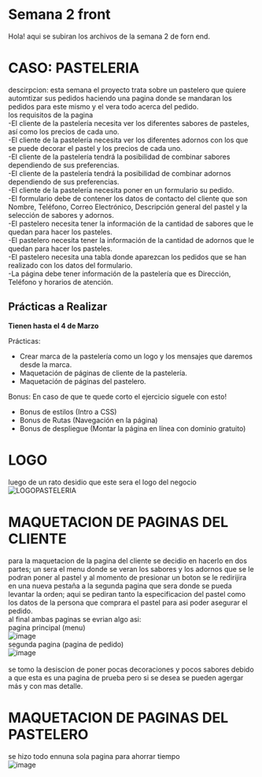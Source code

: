# Semana 2 front
Hola! aqui se subiran los archivos de la semana 2 de forn end. <br>
# CASO: PASTELERIA
descirpcion: esta semana el proyecto trata sobre un pastelero que quiere automtizar sus pedidos haciendo una pagina donde se mandaran los pedidos para este mismo y el vera todo acerca del pedido.<br>
los requisitos de la pagina<br>
-El cliente de la pastelería necesita ver los diferentes sabores de pasteles, así como los precios de cada uno.<br>
-El cliente de la pastelería necesita ver los diferentes adornos con los que se puede decorar el pastel y los precios de cada uno.<br>
-El cliente de la pastelería tendrá la posibilidad de combinar sabores dependiendo de sus preferencias.<br>
-El cliente de la pastelería tendrá la posibilidad de combinar adornos dependiendo de sus preferencias.<br>
-El cliente de la pastelería necesita poner en un formulario su pedido.<br>
-El formulario debe de contener los datos de contacto del cliente que son Nombre, Teléfono, Correo Electrónico, Descripción general del pastel y la selección de sabores y adornos.<br>
-El pastelero necesita tener la información de la cantidad de sabores que le quedan para hacer los pasteles.<br>
-El pastelero necesita tener la información de la cantidad de adornos que le quedan para hacer los pasteles.<br>
-El pastelero necesita una tabla donde aparezcan los pedidos que se han realizado con los datos del formulario.<br>
-La página debe tener información de la pastelería que es Dirección, Teléfono y horarios de atención.<br>
## Prácticas a Realizar
**Tienen hasta el 4 de Marzo**

Prácticas:
- Crear marca de la pastelería como un logo y los mensajes que daremos desde la marca.
- Maquetación de páginas de cliente de la pastelería.
- Maquetación de páginas del pastelero.

Bonus:
En caso de que te quede corto el ejercicio siguele con esto!
- Bonus de estilos (Intro a CSS)
- Bonus de Rutas (Navegación en la página)
- Bonus de despliegue (Montar la página en línea con dominio gratuito)
# LOGO <br>
luego de un rato desidio que este sera el logo del negocio <br>
![LOGOPASTELERIA](https://user-images.githubusercontent.com/99059463/155939124-56abef4a-74b2-4340-8eb3-d94032be66f6.png)

# MAQUETACION DE PAGINAS DEL CLIENTE <br>
para la maquetacion de la pagina del cliente se decidio en hacerlo en dos partes; un sera el menu donde se veran los sabores y los adornos que se le podran poner al pastel y al momento de presionar un boton se le redirijira en una nueva pestaña a la segunda pagina que sera donde se pueda levantar la orden; aqui se pediran tanto la especificacion del pastel como los datos de la persona que comprara el pastel para asi poder asegurar el pedido. <br>
al final ambas paginas se evrian algo asi: <br>
pagina principal (menu) <br>
![image](https://user-images.githubusercontent.com/99059463/156043485-e8015aeb-40ae-42ac-8fb4-d27a7a5ca9bd.png) <br>
segunda pagina (pagina de pedido) <br>
![image](https://user-images.githubusercontent.com/99059463/156043564-e5c0f384-d726-4923-8667-2b7f74500bed.png) <br>
<br>
se tomo la desiscion de poner pocas decoraciones y pocos sabores debido a que esta es una pagina de prueba pero si se desea se pueden agergar más y con mas detalle.

# MAQUETACION DE PAGINAS DEL PASTELERO
se hizo todo ennuna sola pagina para ahorrar tiempo <br>
![image](https://user-images.githubusercontent.com/99059463/156043769-dc36528c-36c5-4ab5-8d15-08d2a2e3b608.png) <br><br>

